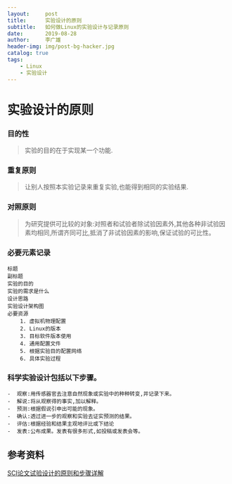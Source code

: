 ```yaml
---
layout:     post
title:      实验设计的原则
subtitle:   如何做Linux的实验设计与记录原则
date:       2019-08-28
author:     李广雄
header-img: img/post-bg-hacker.jpg
catalog: true
tags:
    - Linux
    - 实验设计
---
```


# 实验设计的原则
  
### 目的性
           
>实验的目的在于实现某一个功能.
	               
### 重复原则
>让别人按照本实验记录来重复实验,也能得到相同的实验结果.
                      
### 对照原则
>为研究提供可比较的对象:对照者和试验者除试验因素外,其他各种非试验因素均相同,所谓齐同可比,抵消了非试验因素的影响,保证试验的可比性。

### 必要元素记录

	标题 
	副标题
    实验的目的
    实验的需求是什么
    设计思路
    实验设计架构图
    必要资源
		1. 虚拟机物理配置
		2. Linux的版本   
		3. 目标软件版本使用
		4. 通用配置文件
		5. 根据实验目的配置网络
		6. 具体实验过程
			
### 科学实验设计包括以下步骤。

	-  观察:用传感器官去注意自然现象或实验中的种种转变,并记录下来。
	-  解说:将从观察得的事实,加以解释。	
	-  预测:根据假说引申出可能的现象。	
	-  确认:透过进一步的观察和实验去证实预测的结果。	
	-  评估:根据经验和结果主观地评比或下结论	
	-  发表:公布成果。发表有很多形式,如投稿或发表会等。
	
## 参考资料
[ SCI论文试验设计的原则和步骤详解 ](https://www.jianshu.com/p/6be7a77b5d9a)

